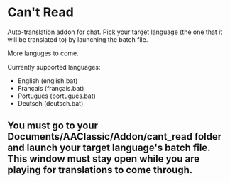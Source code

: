 # Can't Read
Auto-translation addon for chat. Pick your target language (the one that it will be translated to) by launching the batch file.

More languges to come.

Currently supported languages:
- English (english.bat)
- Français (français.bat)
- Português (português.bat)
- Deutsch (deutsch.bat)

## You must go to your Documents/AAClassic/Addon/cant_read folder and launch your target language's batch file. This window must stay open while you are playing for translations to come through.
